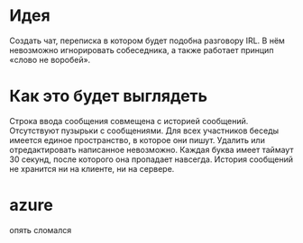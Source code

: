 # Идея 
Создать чат, переписка в котором будет подобна разговору IRL. В нём невозможно игнорировать собеседника, а также работает принцип «слово не воробей». 

# Как это будет выглядеть
Строка ввода сообщения совмещена с историей сообщений. Отсутствуют пузырьки с сообщениями. Для всех участников беседы имеется единое пространство, в которое они пишут. Удалить или отредактировать написанное невозможно. Каждая буква имеет таймаут 30 секунд, после которого она пропадает навсегда. История сообщений не хранится ни на клиенте, ни на сервере.

# azure
опять сломался
